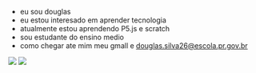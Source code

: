 -  eu sou douglas
-  eu estou interesado em aprender tecnologia
-  atualmente estou aprendendo P5.js e scratch
-  sou estudante do ensino medio
-  como chegar ate mim meu gmall e douglas.silva26@escola.pr.gov.br


![](https://img.shields.io/badge/Scratch-4D97FF?style=for-the-badge&logo=Scratch&logoColor=white)
![](https://img.shields.io/badge/JavaScript-323330?style=for-the-badge&logo=javascript&logoColor=F7DF1E)
